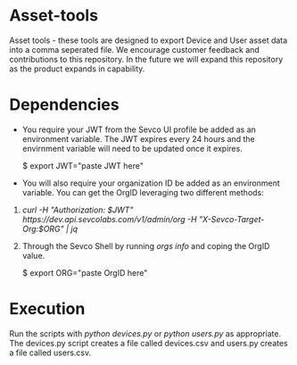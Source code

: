 # Asset-tools
Asset tools - these tools are designed to export Device and User asset data into a comma seperated file.  We encourage customer feedback and contributions to this repository.  In the future we will expand this repository as the product expands in capability.

# Dependencies
- You require your JWT from the Sevco UI profile be added as an environment variable.  The JWT expires every 24 hours and the envirnment variable will need to be updated once it expires.

    $ export JWT="paste JWT here"

- You will also require your organization ID be added as an environment variable.  You can get the OrgID leveraging two different methods:
1. _curl -H "Authorization: $JWT" https://dev.api.sevcolabs.com/v1/admin/org -H "X-Sevco-Target-Org:$ORG" | jq_
2. Through the Sevco Shell by running _orgs info <index>_ and coping the OrgID value.

    $ export ORG="paste OrgID here"

# Execution
Run the scripts with _python devices.py_ or _python users.py_ as appropriate.  The devices.py script creates a file called devices.csv and users.py creates a file called users.csv.
